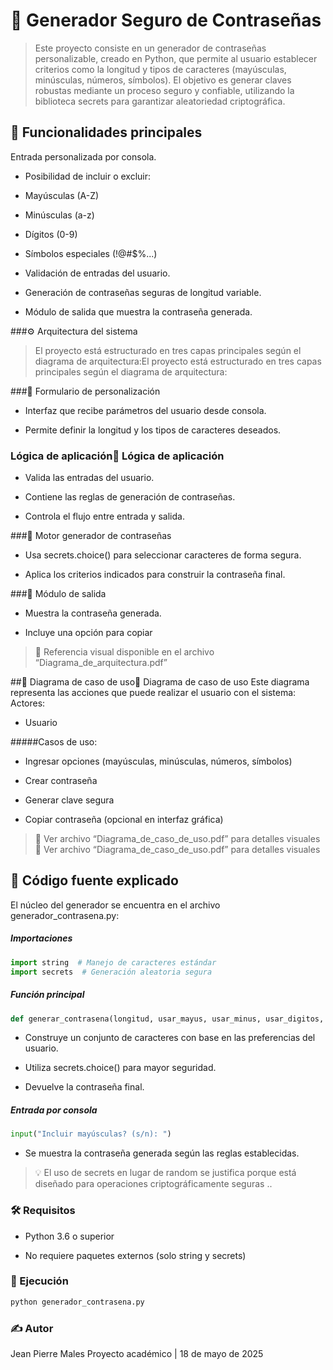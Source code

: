 #  🔐 Generador Seguro de Contraseñas
> Este proyecto consiste en un generador de contraseñas personalizable, creado en Python, que permite al usuario establecer criterios como la longitud y tipos de caracteres (mayúsculas, minúsculas, números, símbolos). El objetivo es generar claves robustas mediante un proceso seguro y confiable, utilizando la biblioteca secrets para garantizar aleatoriedad criptográfica.

## 📌 Funcionalidades principales
Entrada personalizada por consola.

- Posibilidad de incluir o excluir:

 - Mayúsculas (A-Z)

 - Minúsculas (a-z)

 - Dígitos (0-9)

 - Símbolos especiales (!@#$%...)

- Validación de entradas del usuario.

- Generación de contraseñas seguras de longitud variable.

- Módulo de salida que muestra la contraseña generada.


###⚙️ Arquitectura del sistema
> El proyecto está estructurado en tres capas principales según el diagrama de arquitectura:El proyecto está estructurado en tres capas principales según el diagrama de arquitectura:

###📄 Formulario de personalización

- Interfaz que recibe parámetros del usuario desde consola.

- Permite definir la longitud y los tipos de caracteres deseados.

### Lógica de aplicación🧠 Lógica de aplicación

- Valida las entradas del usuario.

- Contiene las reglas de generación de contraseñas.

- Controla el flujo entre entrada y salida.

###🧰 Motor generador de contraseñas

- Usa secrets.choice() para seleccionar caracteres de forma segura.

- Aplica los criterios indicados para construir la contraseña final.

###🧾 Módulo de salida

- Muestra la contraseña generada.

- Incluye una opción para copiar

>📌 Referencia visual disponible en el archivo “Diagrama_de_arquitectura.pdf”

##🧩 Diagrama de caso de uso🧩 Diagrama de caso de uso
Este diagrama representa las acciones que puede realizar el usuario con el sistema:
Actores:

- Usuario

#####Casos de uso:

- Ingresar opciones (mayúsculas, minúsculas, números, símbolos)

- Crear contraseña

- Generar clave segura

- Copiar contraseña (opcional en interfaz gráfica)

>📝 Ver archivo “Diagrama_de_caso_de_uso.pdf” para detalles visuales📝 Ver archivo “Diagrama_de_caso_de_uso.pdf” para detalles visuales

## 🧪 Código fuente explicado
El núcleo del generador se encuentra en el archivo generador_contrasena.py:
##### Importaciones
```python
import string  # Manejo de caracteres estándar
import secrets  # Generación aleatoria segura
```
##### Función principal
```python
def generar_contrasena(longitud, usar_mayus, usar_minus, usar_digitos, usar_simbolos)
```
- Construye un conjunto de caracteres con base en las preferencias del usuario.

- Utiliza secrets.choice() para mayor seguridad.

- Devuelve la contraseña final.
##### Entrada por consola
```python
input("Incluir mayúsculas? (s/n): ")
```
- Se muestra la contraseña generada según las reglas establecidas.

> 💡 El uso de secrets en lugar de random se justifica porque está diseñado para operaciones criptográficamente seguras
..

### 🛠 Requisitos
- Python 3.6 o superior

- No requiere paquetes externos (solo string y secrets)

### 🚀 Ejecución
```bash
python generador_contrasena.py
```
### ✍ Autor
Jean Pierre Males
Proyecto académico | 18 de mayo de 2025
